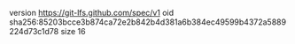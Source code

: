 version https://git-lfs.github.com/spec/v1
oid sha256:85203bcce3b874ca72e2b842b4d381a6b384ec49599b4372a5889224d73c1d78
size 16
